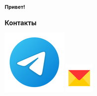 ### Привет!

## Контакты
[<img src="./svg/telegram.svg">](https://t.me/and1frsv)
[<img src="./svg/Yandex_Mail.svg" width="90px" height="90px">](mailto:and@frsv.ru)
